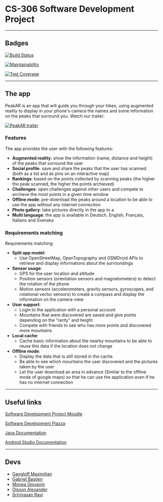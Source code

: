 # CS-306 Software Development Project 
___
## Badges
[![Build Status](https://api.cirrus-ci.com/github/bgabriel998/SoftwareDevProject.svg)](https://cirrus-ci.com/github/bgabriel998/SoftwareDevProject)

[![Maintainability](https://api.codeclimate.com/v1/badges/7d9f8d866811a3ea3fa1/maintainability)](https://codeclimate.com/github/bgabriel998/SoftwareDevProject/maintainability)

[![Test Coverage](https://api.codeclimate.com/v1/badges/7d9f8d866811a3ea3fa1/test_coverage)](https://codeclimate.com/github/bgabriel998/SoftwareDevProject/test_coverage)

___

## The app

PeakAR is an app that will guide you through your hikes, using augmented reality to display in your phone's camera the names and some information on the peaks that surround you. Watch our trailer:

[![PeakAR trailer](https://img.youtube.com/vi/Eddwj1j-FQM/0.jpg)](https://www.youtube.com/watch?v=Eddwj1j-FQM)

### Features

The app provides the user with the following features:

* **Augmented reality**: show the information (name, distance and height) of the peaks that sorround the user
* **Social profile**: save and share the peaks that the user has scanned (both as a list and as pins on an interactive map)
* **Rankings**: based on the points collected by scanning peaks (the higher the peak scanned, the higher the points archieved)
* **Challenges**: open challenges against other users and compete to archieve the most points in a given time window
* **Offline mode**: pre-download the peaks around a location to be able to use the app without any internet connection
* **Photo gallery**: take pictures directly in the app to a
* **Multi language**: the app is available in Deutsch, English, Français, Italiano and Svenska

### Requirements matching
Requirements matching:
* **Split app model**:
  * Use OpenStreetMap, OpenTopography and OSMDroid APIs to retrieve and display informations about the surroundings
* **Sensor usage**: 
  * GPS for the user location and altitude
  * Position sensors (orientation sensors and magnetometers) to detect the rotation of the phone
  * Motion sensors (accelerometers, gravity sensors, gyroscopes, and rotational vector sensors) to create a compass and display the information on the camera-view
* **User support**:
  * Login to the application with a personal account
  * Mountains that were discovered are saved and give points depending on the “rarity” and height
  *  Compete with friends to see who has more points and discovered more mountains
* **Local cache**:
  * Cache basic information about the nearby mountains to be able to reuse this data if the location does not change
* **Offline mode**:
  * Display the data that is still stored in the cache
  * Be able to see which mountains the user discovered and the pictures taken by the user
  * Let the user download an area in advance (Similar to the offline mode of google maps) so that he can use the application even if he has no internet connection   

___

## Useful links
[Software Development Project Moodle](https://moodle.epfl.ch/course/view.php?id=16172)

[Software Development Piazza](https://piazza.com/class/klgt5iozma44iy#)

[Java Documentation](https://docs.oracle.com/en/java/)

[Android Studio Documentation](https://developer.android.com/docs)

___

## Devs
- [Gangloff Maximilian](https://github.com/magangloff)
- [Gabriel Bastien](https://github.com/bgabriel998)
- [Monea Giovanni](https://github.com/giommok)
- [Olsson Alexander](https://github.com/aolsson711)
- [Srinivasan Ravi](https://github.com/ravifrancesco)
